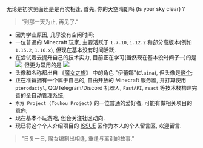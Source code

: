 无论是初次见面还是是再次相逢, 首先, 你的天空晴朗吗 (Is your sky clear) ?

> "到那一天为止, 再见了."

 - 因为学业原因, 几乎没有空闲时间;
 - 一位普通的 Minecraft 玩家, 主要活跃于 `1.7.10`, `1.12.2` 和部分高版本(例如 `1.15.2`, `1.16.x`), 但现在基本没有时间活跃.
 - 在尝试着去提升自己的技术实力, 目前正在学习(~~当然现在基本没时间了...~~)的是 ![](https://img.shields.io/badge/-Rust-dea584?style=flat-square&logo=Rust&logoColor=fff), 但更为常用的是 ![](https://img.shields.io/badge/-Python-2b5b84?style=flat-square&logo=Python&logoColor=fff).
 - 头像和名称都出自 《[魔女之旅](https://ga.sbcr.jp/sp/tabitabi/index.html)》 中的角色 "伊蕾娜"(`Elaina`), 但头像是[这个](https://www.pixiv.net/artworks/77096929);
 - 正在准备拥有一个属于自己的, 自由开放的 Minecraft 服务器, 并打算使用 `pterodactyl`, QQ/Telegram/Discord 机器人, `FastAPI`, `react` 等技术栈构建完善的全自动管理系统;
 - `东方 Project (Touhou Project)` 的一位普通的爱好者, 可能有做相关项目的意向;
 - 现在基本不玩游戏, 但会关注社区动向.
 - 现已将这个个人介绍项目的 [ISSUE](https://github.com/GreyElaina/GreyElaina/issues) 区作为本人的个人留言区, 欢迎留言.

> "日复一日, 魔女编制出相逢, 重逢与离别的故事."
